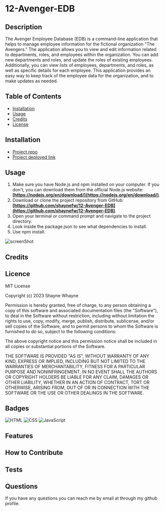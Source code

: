 # 12-Avenger-EDB
    
## Description

The Avenger Employee Database (EDB) is a command-line application that helps to manage employee information for the fictional organization "The Avengers." The application allows you to view and edit information related to departments, roles, and employees within the organization. You can add new departments and roles, and update the roles of existing employees. Additionally, you can view lists of employees, departments, and roles, as well as specific details for each employee. This application provides an easy way to keep track of the employee data for the organization, and to make updates as needed.

## Table of Contents

- [Installation](#installation)
- [Usage](#usage)
- [Credits](#credits)
- [License](#license)

## Installation

- [Project repo](https://github.com/shaynefw/12-Avenger-EDB)
- [Project deployed link](https://shaynefw.github.io/12-Avenger-EDB/)

## Usage

1. Make sure you have Node.js and npm installed on your computer. If you don't, you can download them from the official Node.js website: **[https://nodejs.org/en/download/](https://nodejs.org/en/download/)**.
2. Download or clone the project repository from GitHub: **[https://github.com/shaynefw/12-Avenger-EDB](https://github.com/shaynefw/12-Avenger-EDB)**.
3. Open your terminal or command prompt and navigate to the project directory.
4. Look inside the package.json to see what dependencies to install.
5. Use npm install.

![screenShot]()

## Credits

## Licence

MIT License

Copyright (c) 2023 Shayne Whayne

Permission is hereby granted, free of charge, to any person obtaining a copy
of this software and associated documentation files (the "Software"), to deal
in the Software without restriction, including without limitation the rights
to use, copy, modify, merge, publish, distribute, sublicense, and/or sell
copies of the Software, and to permit persons to whom the Software is
furnished to do so, subject to the following conditions:

The above copyright notice and this permission notice shall be included in all
copies or substantial portions of the Software.

THE SOFTWARE IS PROVIDED "AS IS", WITHOUT WARRANTY OF ANY KIND, EXPRESS OR
IMPLIED, INCLUDING BUT NOT LIMITED TO THE WARRANTIES OF MERCHANTABILITY,
FITNESS FOR A PARTICULAR PURPOSE AND NONINFRINGEMENT. IN NO EVENT SHALL THE
AUTHORS OR COPYRIGHT HOLDERS BE LIABLE FOR ANY CLAIM, DAMAGES OR OTHER
LIABILITY, WHETHER IN AN ACTION OF CONTRACT, TORT OR OTHERWISE, ARISING FROM,
OUT OF OR IN CONNECTION WITH THE SOFTWARE OR THE USE OR OTHER DEALINGS IN THE
SOFTWARE.

## Badges

![HTML](https://img.shields.io/badge/HTML-NUMBER%25-orange)
![CSS](https://img.shields.io/badge/CSS-NUMBER%25-blue)
![JavaScript](https://img.shields.io/badge/JavaScript-NUMBER%25-yellow)

## Features

## How to Contribute

## Tests

## Questions

If you have any questions you can reach me by email at through my github profile.
